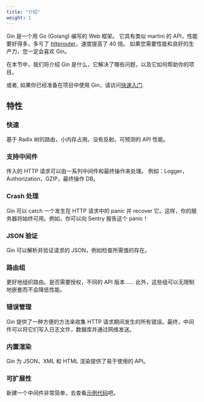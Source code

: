```yaml
---
title: "介绍"
weight: 1
---
```

Gin 是一个用 Go (Golang) 编写的 Web 框架。 它具有类似 martini 的 API，性能要好得多，多亏了 [httprouter](https://github.com/julienschmidt/httprouter)，速度提高了 40 倍。 如果您需要性能和良好的生产力，您一定会喜欢 Gin。

在本节中，我们将介绍 Gin 是什么，它解决了哪些问题，以及它如何帮助你的项目。

或者, 如果你已经准备在项目中使用 Gin，请访问[快速入门](https://gin-gonic.com/zh-cn/docs/quickstart/).

## 特性

### 快速

基于 Radix 树的路由，小内存占用。没有反射。可预测的 API 性能。

### 支持中间件

传入的 HTTP 请求可以由一系列中间件和最终操作来处理。
例如：Logger，Authorization，GZIP，最终操作 DB。

### Crash 处理

Gin 可以 catch 一个发生在 HTTP 请求中的 panic 并 recover 它。这样，你的服务器将始终可用。例如，你可以向 Sentry 报告这个 panic！

### JSON 验证 

Gin 可以解析并验证请求的 JSON，例如检查所需值的存在。

### 路由组

更好地组织路由。是否需要授权，不同的 API 版本...... 此外，这些组可以无限制地嵌套而不会降低性能。

### 错误管理

Gin 提供了一种方便的方法来收集 HTTP 请求期间发生的所有错误。最终，中间件可以将它们写入日志文件，数据库并通过网络发送。

### 内置渲染

Gin 为 JSON，XML 和 HTML 渲染提供了易于使用的 API。

### 可扩展性

新建一个中间件非常简单，去查看[示例代码](https://gin-gonic.com/zh-cn/docs/examples/using-middleware/)吧。
